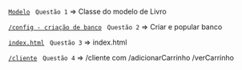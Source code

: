 [`Modelo`](https://github.com/jcarloscody/prova_web1_2022/blob/master/src/main/java/com/example/demo/entidades/Livro.java) ` Questão 1` => Classe do modelo de Livro

[`/config - criação de banco`](https://github.com/jcarloscody/prova_web1_2022/blob/master/src/main/java/com/example/demo/entidades/Livro.java) ` Questão 2` => Criar e popular banco

[`index.html`](https://github.com/jcarloscody/prova_web1_2022/blob/master/src/main/resources/templates/index.html) ` Questão 3` => index.html


[`/cliente`](https://github.com/jcarloscody/prova_web1_2022/blob/master/src/main/java/com/example/demo/controle/ClienteController.java) ` Questão 4` => /cliente com /adicionarCarrinho   /verCarrinho



